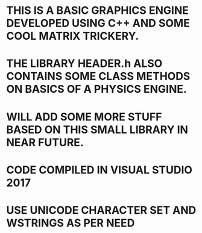 # THIS IS A BASIC GRAPHICS ENGINE DEVELOPED USING C++ AND SOME COOL MATRIX TRICKERY.
# THE LIBRARY HEADER.h ALSO CONTAINS SOME CLASS METHODS ON BASICS OF A PHYSICS ENGINE.
# WILL ADD SOME MORE STUFF BASED ON THIS SMALL LIBRARY IN NEAR FUTURE.
# CODE COMPILED IN VISUAL STUDIO 2017
# USE UNICODE CHARACTER SET AND WSTRINGS AS PER NEED
